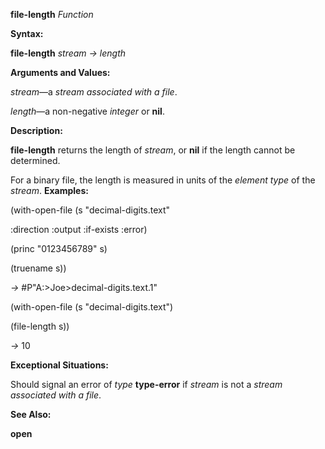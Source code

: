**file-length** *Function* 

**Syntax:** 

**file-length** *stream → length* 

**Arguments and Values:** 

*stream*—a *stream associated with a file*. 

*length*—a non-negative *integer* or **nil**. 

**Description:** 

**file-length** returns the length of *stream*, or **nil** if the length cannot be determined. 

For a binary file, the length is measured in units of the *element type* of the *stream*. **Examples:** 

(with-open-file (s "decimal-digits.text" 



 

 

:direction :output :if-exists :error) 

(princ "0123456789" s) 

(truename s)) 

*→* #P"A:&#62;Joe&#62;decimal-digits.text.1" 

(with-open-file (s "decimal-digits.text") 

(file-length s)) 

*→* 10 

**Exceptional Situations:** 

Should signal an error of *type* **type-error** if *stream* is not a *stream associated with a file*. 

**See Also:** 

**open** 

